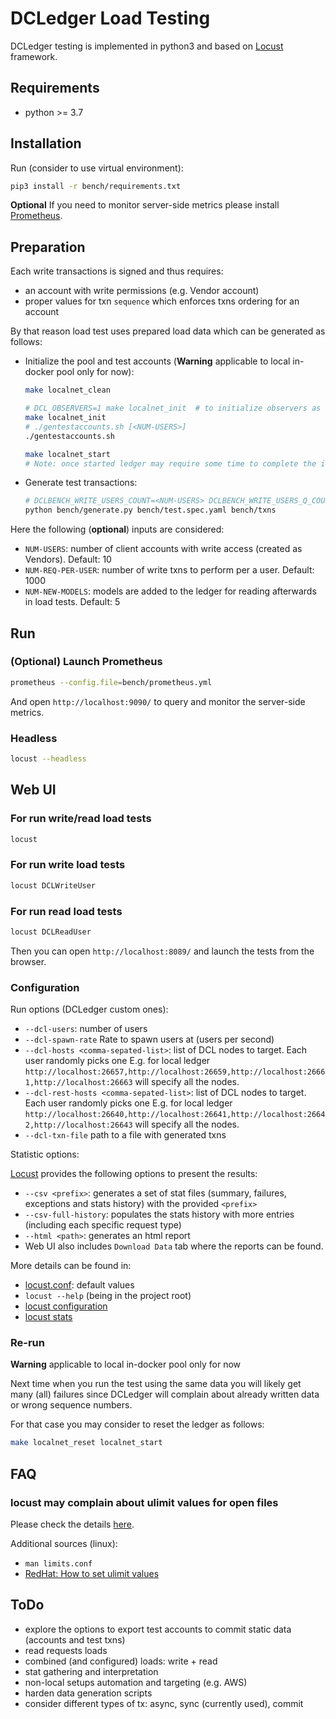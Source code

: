 # DCLedger Load Testing

DCLedger testing is implemented in python3 and based on [Locust](https://locust.io/) framework.

## Requirements

*   python >= 3.7

## Installation

Run (consider to use virtual environment):

```bash
pip3 install -r bench/requirements.txt
```

**Optional** If you need to monitor server-side metrics please install [Prometheus](https://prometheus.io/docs/prometheus/latest/getting_started/).

## Preparation

Each write transactions is signed and thus requires:

*   an account with write permissions (e.g. Vendor account)
*   proper values for txn `sequence` which enforces txns ordering for an account

By that reason load test uses prepared load data which can be generated as follows:

*   Initialize the pool and test accounts (**Warning** applicable to local in-docker pool only for now):

    ```bash
    make localnet_clean

    # DCL_OBSERVERS=1 make localnet_init  # to initialize observers as well
    make localnet_init
    # ./gentestaccounts.sh [<NUM-USERS>]
    ./gentestaccounts.sh

    make localnet_start
    # Note: once started ledger may require some time to complete the initialization.
    ```
*   Generate test transactions:

    ```bash
    # DCLBENCH_WRITE_USERS_COUNT=<NUM-USERS> DCLBENCH_WRITE_USERS_Q_COUNT=<NUM-REQ-PER-USER> DCLBENCH_ADD_NEW_MODELS_COUNT=<NUM-NEW-MODELS> python bench/generate.py bench/test.spec.yaml bench/txns
    python bench/generate.py bench/test.spec.yaml bench/txns
    ```

Here the following (**optional**) inputs are considered:

*   `NUM-USERS`: number of client accounts with write access (created as Vendors). Default: 10
*   `NUM-REQ-PER-USER`: number of write txns to perform per a user. Default: 1000
*   `NUM-NEW-MODELS`: models are added to the ledger for reading afterwards in load tests. Default: 5

## Run

### (Optional) Launch Prometheus

```bash
prometheus --config.file=bench/prometheus.yml
```

And open `http://localhost:9090/` to query and monitor the server-side metrics.

### Headless

```bash
locust --headless
```

## Web UI

### For run write/read load tests
```bash
locust
```

### For run write load tests
```bash
locust DCLWriteUser
```

### For run read load tests
```bash
locust DCLReadUser
```

Then you can open `http://localhost:8089/` and launch the tests from the browser.

### Configuration

Run options (DCLedger custom ones):

*   `--dcl-users`: number of users
*   `--dcl-spawn-rate` Rate to spawn users at (users per second)
*   `--dcl-hosts <comma-sepated-list>`: list of DCL nodes to target. Each user randomly picks one
    E.g. for local ledger `http://localhost:26657,http://localhost:26659,http://localhost:26661,http://localhost:26663` will specify all the nodes.
*   `--dcl-rest-hosts <comma-sepated-list>`: list of DCL nodes to target. Each user randomly picks one
    E.g. for local ledger `http://localhost:26640,http://localhost:26641,http://localhost:26642,http://localhost:26643` will specify all the nodes.
*   `--dcl-txn-file` path to a file with generated txns

Statistic options:

[Locust](https://locust.io/) provides the following options to present the results:

*   `--csv <prefix>`: generates a set of stat files (summary, failures, exceptions and stats history) with the provided `<prefix>`
*   `--csv-full-history`: populates the stats history with more entries (including each specific request type)
*   `--html <path>`: generates an html report
*   Web UI also includes `Download Data` tab where the reports can be found.

More details can be found in:

*   [locust.conf](../locust.conf): default values
*   `locust --help` (being in the project root)
*   [locust configuration](https://docs.locust.io/en/stable/configuration.html)
*   [locust stats](https://docs.locust.io/en/stable/retrieving-stats.html)

### Re-run

**Warning** applicable to local in-docker pool only for now

Next time when you run the test using the same data you will likely get many (all) failures since DCLedger
will complain about already written data or wrong sequence numbers.

For that case you may consider to reset the ledger as follows:

```bash
make localnet_reset localnet_start
```

## FAQ

### locust may complain about ulimit values for open files

Please check the details [here](https://github.com/locustio/locust/wiki/Installation#increasing-maximum-number-of-open-files-limit).

Additional sources (linux):

*   `man limits.conf`
*   [RedHat: How to set ulimit values](https://access.redhat.com/solutions/61334)

## ToDo

*   explore the options to export test accounts to commit static data (accounts and test txns)
*   read requests loads
*   combined (and configured) loads: write + read
*   stat gathering and interpretation
*   non-local setups automation and targeting (e.g. AWS)
*   harden data generation scripts
*   consider different types of tx: async, sync (currently used), commit
